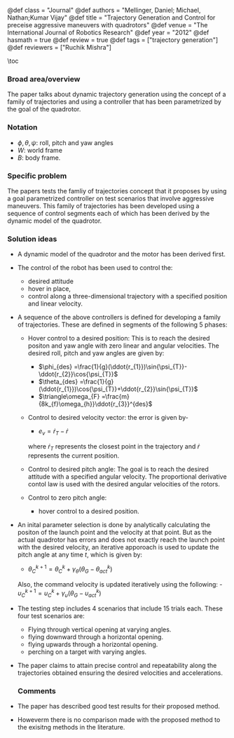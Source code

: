 @def class = "Journal"
@def authors = "Mellinger, Daniel; Michael, Nathan;Kumar Vijay"
@def title = "Trajectory Generation and Control for preceise aggressive maneuvers with quadrotors"
@def venue = "The International Journal of Robotics Research"
@def year = "2012"
@def hasmath = true
@def review = true
@def tags = ["trajectory generation"]
@def reviewers = ["Ruchik Mishra"]

\toc


### Broad area/overview
The paper talks about dynamic trajectory generation using the concept of a family of trajectories and using a controller that has been parametrized by the goal of the quadrotor.


### Notation
- $\phi, \theta,\psi$: roll, pitch and yaw angles
- $W$: world frame
- $B$: body frame.


### Specific problem
The papers tests the famliy of trajectories concept that it proposes by using a goal parametrized controller on test scenarios that involve aggressive maneuvers. This family of trajectories has been developed using a sequence of control segments each of which has been derived by the dynamic model of the quadrotor.

### Solution ideas
- A dynamic model of the quadrotor and the motor has been derived first.
- The control of the robot has been used to control the:
  - desired attitude
  - hover in place,
  - control along a three-dimensional trajectory with a specified position and linear velocity.
- A sequence of the above controllers is defined for developing a family of trajectories. These are defined in segments of the following 5 phases:
  - Hover control to a desired position: This is to reach the desired positon and yaw angle with zero linear and angular velocities. The desired roll, pitch and yaw angles are given by:
    - $\phi_{des} =\frac{1}{g}(\ddot{r_{1}})\sin{\psi_{T}}-\ddot{r_{2}}\cos{\psi_{T}}$
    - $\theta_{des} =\frac{1}{g}(\ddot{r_{1}})\cos{\psi_{T}}+\ddot{r_{2}}\sin{\psi_{T}}$
    - $\triangle\omega_{F} =\frac{m}{8k_{f}\omega_{h}}\ddot{r_{3}}^{des}$
  - Control to desired velocity vector: the error is given by-
    - $e_{v} = \dot{r}_{T}-\dot{r}$

    where $\dot{r}_{T}$ represents the closest point in the trajectory and $\dot{r}$ represents the current position.
  - Control to desired pitch angle: The goal is to reach the desired attitude with a specified angular velocity. The proportional derivative contol law is used with the desired angular velocities of the rotors.
  - Control to zero pitch angle:
    - hover control to a desired position.
- An inital parameter selection is done by analytically calculating the positon of the launch point and the velocity at that point. But as the actual quadrotor has errors and does not exactly reach the launch point with the desired velocity, an iterative apporoach is used to update the  pitch angle at any time $t$, which is given by:
    - $\theta^{k+1}_{C}=\theta^{k}_{C}+\gamma_{\theta}(\theta_{G}-\theta^{k}_{act})$

    Also, the command velocity is updated iteratively using the following:
      - $\upsilon^{k+1}_{C}=\upsilon^{k}_{C}+\gamma_{\upsilon}(\theta_{G}-\upsilon^{k}_{act})$
- The testing step includes 4 scenarios that include 15 trials each. These four test scenarios are:
  - Flying through vertical opening at varying angles.
  - flying downward through a horizontal opening.
  - flying upwards through a horizontal opening.
  - perching on a target with varying angles.
- The paper claims to  attain precise control and repeatability along the trajectories obtained ensuring the desired velocities and accelerations.


  ### Comments
- The paper has described good test results for their proposed method.
- Howeverm there is no comparison made with the proposed method to the exisitng methods in the literature.
